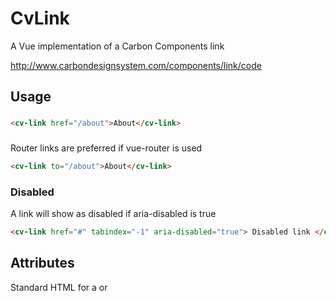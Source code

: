 # CvLink

A Vue implementation of a Carbon Components link

http://www.carbondesignsystem.com/components/link/code

## Usage

### <a></a>

```html
<cv-link href="/about">About</cv-link>
```

### <router-link></router-link>

Router links are preferred if vue-router is used

```html
<cv-link to="/about">About</cv-link>
```

### Disabled

A link will show as disabled if aria-disabled is true

```html
<cv-link href="#" tabindex="-1" aria-disabled="true"> Disabled link </cv-link>
```

## Attributes

Standard HTML for a <a> or <router-link>
